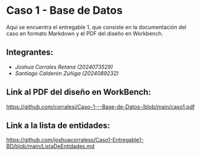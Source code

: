 # **Caso 1 - Base de Datos**  

Aquí se encuentra el entregable 1, que consiste en la documentación del caso en formato Markdown y el PDF del diseño en Workbench.  

## **Integrantes:**  
- *Joshua Corrales Retana (2024073529)*  
- *Santiago Calderón Zúñiga (2024089232)*


## **Link al PDF del diseño en WorkBench:**  
https://github.com/corralesj/Caso-1---Base-de-Datos-/blob/main/caso1.pdf

## **Link a la lista de entidades:**  
https://github.com/joshuacorraless/Caso1-Entregable1-BD/blob/main/ListaDeEntidades.md
